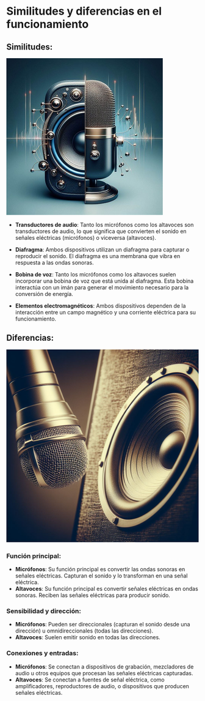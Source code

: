 # Similitudes y diferencias en el funcionamiento

## Similitudes:

![similitudes](img/similitudes.jpg)

  - **Transductores de audio**: Tanto los micrófonos como los altavoces son transductores de audio, 
    lo que significa que convierten el sonido en señales eléctricas (micrófonos) o viceversa (altavoces).

  - **Diafragma**: Ambos dispositivos utilizan un diafragma para capturar o reproducir el sonido. 
    El diafragma es una membrana que vibra en respuesta a las ondas sonoras.

  - **Bobina de voz**: Tanto los micrófonos como los altavoces suelen incorporar una bobina de voz que está unida al diafragma. 
    Esta bobina interactúa con un imán para generar el movimiento necesario para la conversión de energía.

  - **Elementos electromagnéticos**: Ambos dispositivos dependen de la interacción entre un campo magnético y una corriente eléctrica para su funcionamiento.

## Diferencias:

![diferencias](img/diferencias.jpg)

### Función principal:

  - __**Micrófonos**__: Su función principal es convertir las ondas sonoras en señales eléctricas. Capturan el sonido y lo transforman en una señal eléctrica.
  - __**Altavoces**__: Su función principal es convertir señales eléctricas en ondas sonoras. Reciben las señales eléctricas para producir sonido.

### Sensibilidad y dirección:

  - __**Micrófonos**__: Pueden ser direccionales (capturan el sonido desde una dirección) u omnidireccionales (todas las direcciones).
  - __**Altavoces**__: Suelen emitir sonido en todas las direcciones.
  
### Conexiones y entradas:

  - __**Micrófonos**__: Se conectan a dispositivos de grabación, mezcladores de audio u otros equipos que procesan las señales eléctricas capturadas.
  - __**Altavoces**__: Se conectan a fuentes de señal eléctrica, como amplificadores, reproductores de audio, o dispositivos que producen señales eléctricas.
